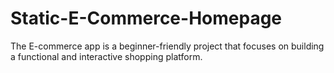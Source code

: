 # Static-E-Commerce-Homepage
The E-commerce app is a beginner-friendly project that focuses on building a functional and interactive shopping platform. 
